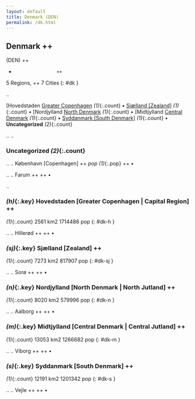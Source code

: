 ```yaml
---
layout: default
title: Denmark (DEN)
permalink: /dk.html
---
```



## Denmark   ++
(DEN)  ++
-                     ++
5 Regions, ++
7 Cities
{: #dk }

.. 

[Hovedstaden [Greater Copenhagen](#dk-h) _(1)_{:.count} • [Sjælland [Zealand]](#dk-sj) _(1)_{:.count} • [Nordjylland [North Denmark](#dk-n) _(1)_{:.count} • [Midtjylland [Central Denmark](#dk-m) _(1)_{:.count} • [Syddanmark  [South Denmark]](#dk-s) _(1)_{:.count} • **Uncategorized** _(2)_{:.count}


.. 
.. 


### Uncategorized _(2)_{:.count}


..
..
København [Copenhagen]  ++
 _pop (1)_{:.pop} ++
•

..
..
Farum  ++
 ++
•




.. 


### _(h)_{:.key} Hovedstaden [Greater Copenhagen | Capital Region]  ++
_(1)_{:.count}    2561 km2  1714486 pop
{: #dk-h }


..
..
Hillerød  ++
 ++
•




### _(sj)_{:.key} Sjælland [Zealand]  ++
_(1)_{:.count}    7273 km2  817907 pop
{: #dk-sj }


..
..
Sorø  ++
 ++
•




### _(n)_{:.key} Nordjylland [North Denmark | North Jutland]  ++
_(1)_{:.count}    8020 km2  579996 pop
{: #dk-n }


..
..
Aalborg  ++
 ++
•




### _(m)_{:.key} Midtjylland [Central Denmark | Central Jutland]  ++
_(1)_{:.count}    13053 km2  1266682 pop
{: #dk-m }


..
..
Viborg  ++
 ++
•




### _(s)_{:.key} Syddanmark  [South Denmark]  ++
_(1)_{:.count}    12191 km2  1201342 pop
{: #dk-s }


..
..
Vejle  ++
 ++
•


 
